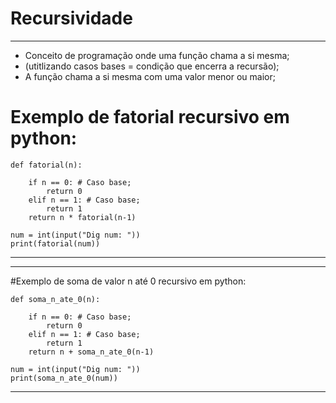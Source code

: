 # Recursividade

---------------------------------------------

- Conceito de programação onde uma função chama a si mesma;
- (utitlizando casos bases = condição que encerra a recursão);
- A função chama a si mesma com uma valor menor ou maior;

# Exemplo de fatorial recursivo em python:

	def fatorial(n):
			
		if n == 0: # Caso base;
			return 0
		elif n == 1: # Caso base;
			return 1	
		return n * fatorial(n-1)
	
	num = int(input("Dig num: "))
	print(fatorial(num))

---------------------------------------------

---------------------------------------------

#Exemplo de soma de valor n até 0 recursivo em python:

	def soma_n_ate_0(n):
			
		if n == 0: # Caso base;
			return 0
		elif n == 1: # Caso base;
			return 1	
		return n + soma_n_ate_0(n-1)
	
	num = int(input("Dig num: "))
	print(soma_n_ate_0(num))

---------------------------------------------
